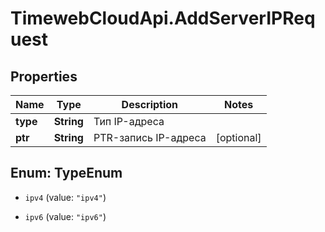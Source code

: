 # TimewebCloudApi.AddServerIPRequest

## Properties

Name | Type | Description | Notes
------------ | ------------- | ------------- | -------------
**type** | **String** | Тип IP-адреса | 
**ptr** | **String** | PTR-запись IP-адреса | [optional] 



## Enum: TypeEnum


* `ipv4` (value: `"ipv4"`)

* `ipv6` (value: `"ipv6"`)




